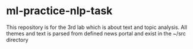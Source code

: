 # ml-practice-nlp-task
This repository is for the 3rd lab which is about text and topic analysis. All themes and text is parsed from defined news portal and exist in the ~/src directory
